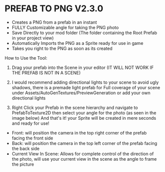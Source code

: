 # PREFAB TO PNG V2.3.0

- Creates a PNG from a prefab in an instant
- FULLY Customizable angle for taking the PNG photo
- Save Directly to your mod folder (The folder containing the Root Prefab in your project view)
- Automatically Imports the PNG as a Sprite ready for use in game
- Takes you right to the PNG as soon as its created

How to Use the Tool:

1) Drag your prefab into the Scene in your editor (IT WILL NOT WORK IF THE PREFAB IS NOT IN A SCENE)

2) I would recommend adding directional lights to your scene to avoid ugly shadows, there is a premade light prefab for Full coverage of your scene under Assets/AutoGenTextures/PreviewGeneration or add your own directional lights

3) Right Click your Prefab in the scene hierarchy and navigate to PrefabToTexture2D then select your angle for the photo (as seen in the image below) And that's it! your Sprite will be created in mere seconds and ready for use!

- Front: will position the camera in the top right corner of the prefab facing the front side
- Back: will position the camera in the top left corner of the prefab facing the back side
- Current View In Scene: Allows for complete control of the direction of the photo, will use your current view in the scene as the angle to frame the picture 
